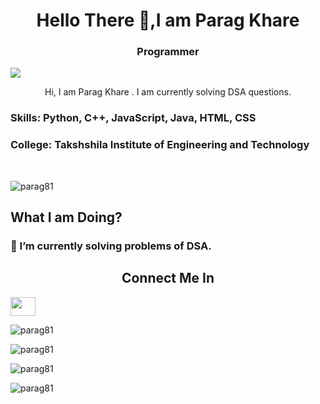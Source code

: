 
<h1 align="center">Hello There 🤙,I am Parag Khare </h1>

<h3 align="center"> Programmer </h3>


![](https://raw.githubusercontent.com/halfrost/halfrost/master/icons/header_.png)


<p align="center"> Hi, I am Parag Khare . I am currently solving DSA questions. </p>

<h3> Skills: Python, C++, JavaScript, Java, HTML, CSS</h3>

<h3> College: Takshshila Institute of Engineering and Technology </h3> <br />

<p align="left"> <img src="https://komarev.com/ghpvc/?username=parag81&label=Profile%20views&color=0e75b6&style=flat" alt="parag81"> </p>

<h2 align="left"> What I am Doing? </h2>

<h3>🚧 I’m currently solving problems of DSA.</h3>



<h2 align="center">Connect Me In</h2>

<a href="https://www.linkedin.com/in/parag-khare-573ab0206/" target="black" alt=https://www.linkedin.com/in/parag-khare-573ab0206/> <img src= 'https://cdn.jsdelivr.net/npm/simple-icons@3.0.1/icons/linkedin.svg' height="30" width="40" /> </a>

<p align="left"> <img src="https://github-profile-trophy.vercel.app/?username=parag81" alt="parag81"> </p>

<p align="left"> <img src="https://github-readme-streak-stats.herokuapp.com/?user=parag81&" alt="parag81" > </p>

<p align="left"> <img src="https://github-readme-stats.vercel.app/api/top-langs?username=parag81&show_icons=true&locale=en&layout=compact" alt="parag81" > </p>

<p align="left"> <img src="https://github-readme-stats.vercel.app/api?username=parag81&show_icons=true&locale=en" alt="parag81" ></p>
<!--
**Parag81/Parag81** is a ✨ _special_ ✨ repository because its `README.md` (this file) appears on your GitHub profile.

Here are some ideas to get you started:

- 🔭 I’m currently working on ...
- 🌱 I’m currently learning ...
- 👯 I’m looking to collaborate on ...
- 🤔 I’m looking for help with ...
- 💬 Ask me about ...
- 📫 How to reach me: ...
- 😄 Pronouns: ...
- ⚡ Fun fact: ...
-->
